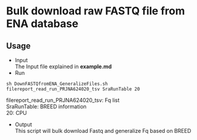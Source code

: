 # Bulk download raw FASTQ file from ENA database
## Usage
- Input  
The Input file explained in **example.md**
- Run    
```shell
sh DownFASTQfromENA_GeneralizeFiles.sh filereport_read_run_PRJNA624020_tsv SraRunTable 20
```
filereport_read_run_PRJNA624020_tsv: Fq list  
SraRunTable: BREED information    
20: CPU   

- Output   
This script will bulk download Fastq and generalize Fq based on BREED
